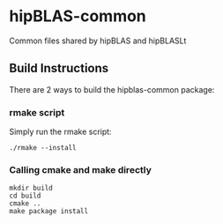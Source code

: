 # hipBLAS-common
Common files shared by hipBLAS and hipBLASLt

## Build Instructions

There are 2 ways to build the hipblas-common package:

### rmake script

Simply run the rmake script:

`./rmake --install`

### Calling cmake and make directly

```
mkdir build
cd build
cmake ..
make package install
```
